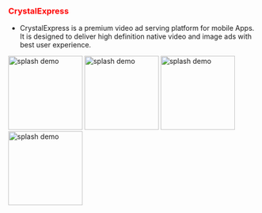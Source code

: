 ﻿<h3 id='version_history' style='color:red'>CrystalExpress</h3>

- CrystalExpress is a premium video ad serving platform for mobile Apps. It is designed to deliver high definition native video and image ads with best user experience.

<div style="display:inline">

<img src="https://s3.cn-north-1.amazonaws.com.cn/intowow-common/preview/img/CE_Snapshot_1_android.jpg" alt="splash demo" width="150">
<img src="https://s3.cn-north-1.amazonaws.com.cn/intowow-common/preview/img/CE_Snapshot_2_android.jpg" alt="splash demo" width="150">
<img src="https://s3.cn-north-1.amazonaws.com.cn/intowow-common/preview/img/CE_Snapshot_3_android.jpg" alt="splash demo" width="150">
<img src="https://s3.cn-north-1.amazonaws.com.cn/intowow-common/preview/img/CE_Snapshot_4_android.jpg" alt="splash demo" width="150">

<div/>

<p/>
<p/>
<p/>
